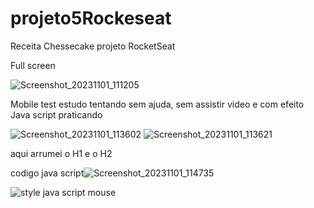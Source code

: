 # projeto5Rockeseat

Receita Chessecake projeto RocketSeat

Full screen 


![Screenshot_20231101_111205](https://github.com/CristianoFranca1976/projeto5Rockeseat/assets/135919856/99f7e51f-854e-4b39-8bd3-97a3afa9ff27)


Mobile test estudo tentando sem ajuda, sem assistir video e com efeito Java script praticando

![Screenshot_20231101_113602](https://github.com/CristianoFranca1976/projeto5Rockeseat/assets/135919856/8a8c6c17-6bbe-4cf2-9be7-082307e1f8e1)                      ![Screenshot_20231101_113621](https://github.com/CristianoFranca1976/projeto5Rockeseat/assets/135919856/ed58ef83-d1c7-48c7-af54-3a494be557e6) 

aqui arrumei o H1 e o H2

codigo java script![Screenshot_20231101_114735](https://github.com/CristianoFranca1976/projeto5Rockeseat/assets/135919856/1806cd35-a54f-4101-adae-939183c8dea8)


![style java script mouse](https://github.com/CristianoFranca1976/projeto5Rockeseat/assets/135919856/a05cb2ee-bcca-49de-b072-5f86ff149c05)
